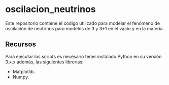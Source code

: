 # oscilacion_neutrinos
Este repositorio contiene el código utilizado para modelar el fenómeno de oscilación de neutrinos para modelos de 3 y 3+1 en el vacío y en la materia.

## Recursos
Para ejecutar los scripts es necesario tener instalado Python en su versión 3.x.x además, las siguientes librerias:
- Matplotlib.
- Numpy.
